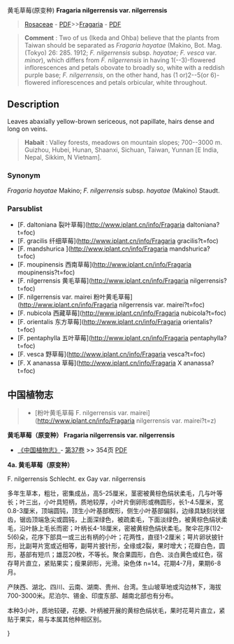 黄毛草莓(原变种) **Fragaria nilgerrensis var. nilgerrensis**

> [Rosaceae](http://www.iplant.cn/info/Rosaceae?t=foc) - [PDF](http://www.iplant.cn/foc/pdf/Rosaceae.pdf)>>[Fragaria](http://www.iplant.cn/info/Fragaria?t=foc) - [PDF](http://www.iplant.cn/foc/pdf/Fragaria.pdf)


> **Comment** : 
> Two of us (Ikeda and Ohba) believe that the plants from Taiwan should be separated as *Fragaria hayatae* (Makino, Bot. Mag. (Tokyo) 26: 285. 1912; *F. nilgerrensis* subsp. *hayatae; F. vesca* var. *minor*), which differs from *F. nilgerrensis* in having 1(--3)-flowered inflorescences and petals obovate to broadly so, white with a reddish purple base; *F. nilgerrensis*, on the other hand, has (1 or)2--5(or 6)-flowered inflorescences and petals orbicular, white throughout.

## Description

Leaves abaxially yellow-brown sericeous, not papillate, hairs dense and long on veins.


> **Habait** : 
> Valley forests, meadows on mountain slopes; 700--3000 m. Guizhou, Hubei, Hunan, Shaanxi, Sichuan, Taiwan, Yunnan [E India, Nepal, Sikkim, N Vietnam].

### Synonym
*Fragaria hayatae* Makino; *F. nilgerrensis* subsp. *hayatae* (Makino) Staudt.

### Parsublist

* [F.  daltoniana  裂叶草莓](http://www.iplant.cn/info/Fragaria daltoniana?t=foc)
* [F.  gracilis  纤细草莓](http://www.iplant.cn/info/Fragaria gracilis?t=foc)
* [F.  mandshurica  ](http://www.iplant.cn/info/Fragaria mandshurica?t=foc)
* [F.  moupinensis  西南草莓](http://www.iplant.cn/info/Fragaria moupinensis?t=foc)
* [F.  nilgerrensis  黄毛草莓](http://www.iplant.cn/info/Fragaria nilgerrensis?t=foc)
* [F.  nilgerrensis var. mairei  粉叶黄毛草莓](http://www.iplant.cn/info/Fragaria nilgerrensis var. mairei?t=foc)
* [F.  nubicola  西藏草莓](http://www.iplant.cn/info/Fragaria nubicola?t=foc)
* [F.  orientalis  东方草莓](http://www.iplant.cn/info/Fragaria orientalis?t=foc)
* [F.  pentaphylla  五叶草莓](http://www.iplant.cn/info/Fragaria pentaphylla?t=foc)
* [F.  vesca  野草莓](http://www.iplant.cn/info/Fragaria vesca?t=foc)
* [F.  X ananassa  草莓](http://www.iplant.cn/info/Fragaria X ananassa?t=foc)

## 中国植物志

> * [粉叶黄毛草莓  F.  nilgerrensis var. mairei](http://www.iplant.cn/info/Fragaria nilgerrensis var. mairei?t=z)


**黄毛草莓（原变种） Fragaria nilgerrensis var. nilgerrensis**

* [《中国植物志》](http://www.iplant.cn/frps)- [第37卷](http://www.iplant.cn/frps/vol/37) >> 354页 [PDF](http://www.iplant.cn/frps/pdf/37/354b.PDF)


**4a. 黄毛草莓（原变种）**

F. nilgerrensis Schlecht. ex Gay var. nilgerrensis

多年生草本，粗壮，密集成丛，高5-25厘米，茎密被黄棕色绢状柔毛，几与叶等长；叶三出，小叶具短柄，质地较厚，小叶片倒卵形或椭圆形，长1-4.5厘米，宽0.8-3厘米，顶端圆钝，顶生小叶基部楔形，侧生小叶基部偏斜，边缘具缺刻状锯齿，锯齿顶端急尖或圆钝，上面深绿色，被疏柔毛，下面淡绿色，被黄棕色绢状柔毛，沿叶脉上毛长而密；叶柄长4-18厘米，密被黄棕色绢状柔毛。聚伞花序(1)2-5(6)朵，花序下部具一或三出有柄的小叶；花两性，直径1-2厘米；萼片卵状披针形，比副萼片宽或近相等，副萼片披针形，全缘或2裂，果时增大；花瓣白色，圆形，基部有短爪；雄蕊20枚，不等长。聚合果圆形，白色、淡白黄色或红色，宿存萼片直立，紧贴果实；瘦果卵形，光滑。染色体 n=14。花期4-7月，果期6-8月。

产陕西、湖北、四川、云南、湖南、贵州、台湾。生山坡草地或沟边林下，海拔700-3000米。尼泊尔、锡金、印度东部、越南北部也有分布。

本种3小叶，质地较硬，花梗、叶柄被开展的黄棕色绢状毛，果时花萼片直立，紧贴于果实，易与本属其他种相区别。

}